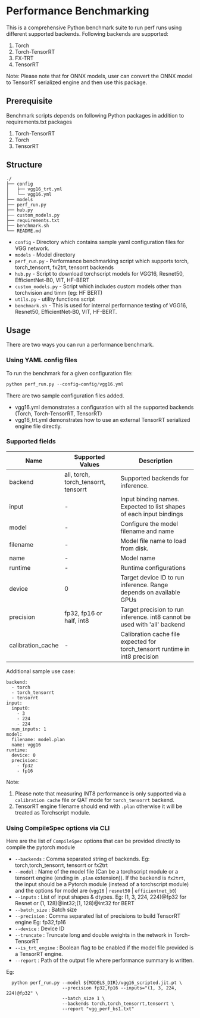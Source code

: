 # Performance Benchmarking

This is a comprehensive Python benchmark suite to run perf runs using different supported backends. Following backends are supported:

1. Torch
2. Torch-TensorRT
3. FX-TRT
4. TensorRT


Note: Please note that for ONNX models, user can convert the ONNX model to TensorRT serialized engine and then use this package.

## Prerequisite

Benchmark scripts depends on following Python packages in addition to requirements.txt packages

1. Torch-TensorRT
2. Torch
3. TensorRT

## Structure

```
./
├── config
│   ├── vgg16_trt.yml
│   └── vgg16.yml
├── models
├── perf_run.py
├── hub.py
├── custom_models.py
├── requirements.txt
├── benchmark.sh
└── README.md
```



* `config` - Directory which contains sample yaml configuration files for VGG network.
* `models` - Model directory
* `perf_run.py` - Performance benchmarking script which supports torch, torch_tensorrt, fx2trt, tensorrt backends
* `hub.py` - Script to download torchscript models for VGG16, Resnet50, EfficientNet-B0, VIT, HF-BERT
* `custom_models.py` - Script which includes custom models other than torchvision and timm (eg: HF BERT)
* `utils.py` - utility functions script
* `benchmark.sh` - This is used for internal performance testing of VGG16, Resnet50, EfficientNet-B0, VIT, HF-BERT.

## Usage

There are two ways you can run a performance benchmark.

### Using YAML config files

To run the benchmark for a given configuration file:

```python
python perf_run.py --config=config/vgg16.yml
```

There are two sample configuration files added.

* vgg16.yml demonstrates a configuration with all the supported backends (Torch, Torch-TensorRT, TensorRT)
* vgg16_trt.yml demonstrates how to use an external TensorRT serialized engine file directly.


### Supported fields

| Name              | Supported Values                     | Description                                                  |
| ----------------- | ------------------------------------ | ------------------------------------------------------------ |
| backend           | all, torch, torch_tensorrt, tensorrt | Supported backends for inference.                            |
| input             | -                                    | Input binding names. Expected to list shapes of each input bindings |
| model             | -                                    | Configure the model filename and name                        |
| filename          | -                                    | Model file name to load from disk.                           |
| name              | -                                    | Model name                                                   |
| runtime           | -                                    | Runtime configurations                                       |
| device            | 0                                    | Target device ID to run inference. Range depends on available GPUs |
| precision         | fp32, fp16 or half, int8             | Target precision to run inference. int8 cannot be used with 'all' backend |
| calibration_cache | -                                    | Calibration cache file expected for torch_tensorrt runtime in int8 precision |

Additional sample use case:

```
backend:
  - torch
  - torch_tensorrt
  - tensorrt
input:
  input0:
    - 3
    - 224
    - 224
  num_inputs: 1
model:
  filename: model.plan
  name: vgg16
runtime:
  device: 0
  precision:
    - fp32
    - fp16
```

Note:

1. Please note that measuring INT8 performance is only supported via a `calibration cache` file or QAT mode for `torch_tensorrt` backend.
2. TensorRT engine filename should end with `.plan` otherwise it will be treated as Torchscript module.

### Using CompileSpec options via CLI

Here are the list of `CompileSpec` options that can be provided directly to compile the pytorch module

* `--backends` : Comma separated string of backends. Eg: torch,torch_tensorrt, tensorrt or fx2trt
* `--model` : Name of the model file (Can be a torchscript module or a tensorrt engine (ending in `.plan` extension)). If the backend is `fx2trt`, the input should be a Pytorch module (instead of a torchscript module) and the options for model are (`vgg16` | `resnet50` | `efficientnet_b0`)
* `--inputs` : List of input shapes & dtypes. Eg: (1, 3, 224, 224)@fp32 for Resnet or (1, 128)@int32;(1, 128)@int32 for BERT
* `--batch_size` : Batch size
* `--precision` : Comma separated list of precisions to build TensorRT engine Eg: fp32,fp16
* `--device` : Device ID
* `--truncate` : Truncate long and double weights in the network in Torch-TensorRT
* `--is_trt_engine` : Boolean flag to be enabled if the model file provided is a TensorRT engine.
* `--report` : Path of the output file where performance summary is written.

Eg:

```
  python perf_run.py --model ${MODELS_DIR}/vgg16_scripted.jit.pt \
                     --precision fp32,fp16 --inputs="(1, 3, 224, 224)@fp32" \
                     --batch_size 1 \
                     --backends torch,torch_tensorrt,tensorrt \
                     --report "vgg_perf_bs1.txt"
```
